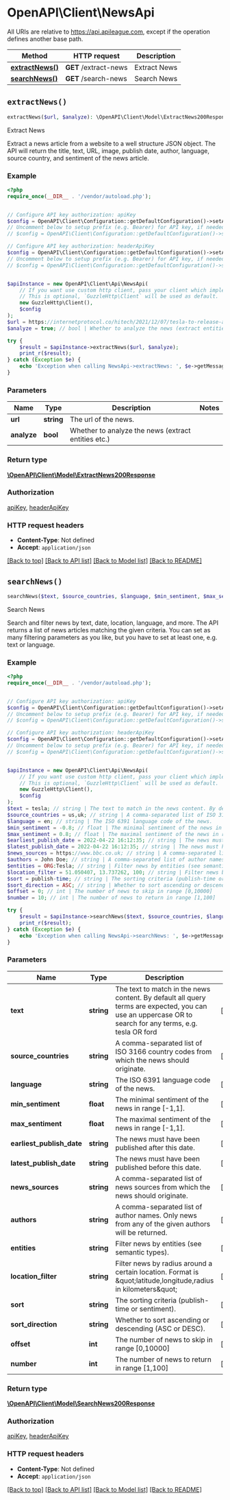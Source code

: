 # OpenAPI\Client\NewsApi

All URIs are relative to https://api.apileague.com, except if the operation defines another base path.

| Method | HTTP request | Description |
| ------------- | ------------- | ------------- |
| [**extractNews()**](NewsApi.md#extractNews) | **GET** /extract-news | Extract News |
| [**searchNews()**](NewsApi.md#searchNews) | **GET** /search-news | Search News |


## `extractNews()`

```php
extractNews($url, $analyze): \OpenAPI\Client\Model\ExtractNews200Response
```

Extract News

Extract a news article from a website to a well structure JSON object. The API will return the title, text, URL, image, publish date, author, language, source country, and sentiment of the news article.

### Example

```php
<?php
require_once(__DIR__ . '/vendor/autoload.php');


// Configure API key authorization: apiKey
$config = OpenAPI\Client\Configuration::getDefaultConfiguration()->setApiKey('api-key', 'YOUR_API_KEY');
// Uncomment below to setup prefix (e.g. Bearer) for API key, if needed
// $config = OpenAPI\Client\Configuration::getDefaultConfiguration()->setApiKeyPrefix('api-key', 'Bearer');

// Configure API key authorization: headerApiKey
$config = OpenAPI\Client\Configuration::getDefaultConfiguration()->setApiKey('x-api-key', 'YOUR_API_KEY');
// Uncomment below to setup prefix (e.g. Bearer) for API key, if needed
// $config = OpenAPI\Client\Configuration::getDefaultConfiguration()->setApiKeyPrefix('x-api-key', 'Bearer');


$apiInstance = new OpenAPI\Client\Api\NewsApi(
    // If you want use custom http client, pass your client which implements `GuzzleHttp\ClientInterface`.
    // This is optional, `GuzzleHttp\Client` will be used as default.
    new GuzzleHttp\Client(),
    $config
);
$url = https://internetprotocol.co/hitech/2021/12/07/tesla-to-release-a-four-motor-cybertruck/; // string | The url of the news.
$analyze = true; // bool | Whether to analyze the news (extract entities etc.)

try {
    $result = $apiInstance->extractNews($url, $analyze);
    print_r($result);
} catch (Exception $e) {
    echo 'Exception when calling NewsApi->extractNews: ', $e->getMessage(), PHP_EOL;
}
```

### Parameters

| Name | Type | Description  | Notes |
| ------------- | ------------- | ------------- | ------------- |
| **url** | **string**| The url of the news. | |
| **analyze** | **bool**| Whether to analyze the news (extract entities etc.) | |

### Return type

[**\OpenAPI\Client\Model\ExtractNews200Response**](../Model/ExtractNews200Response.md)

### Authorization

[apiKey](../../README.md#apiKey), [headerApiKey](../../README.md#headerApiKey)

### HTTP request headers

- **Content-Type**: Not defined
- **Accept**: `application/json`

[[Back to top]](#) [[Back to API list]](../../README.md#endpoints)
[[Back to Model list]](../../README.md#models)
[[Back to README]](../../README.md)

## `searchNews()`

```php
searchNews($text, $source_countries, $language, $min_sentiment, $max_sentiment, $earliest_publish_date, $latest_publish_date, $news_sources, $authors, $entities, $location_filter, $sort, $sort_direction, $offset, $number): \OpenAPI\Client\Model\SearchNews200Response
```

Search News

Search and filter news by text, date, location, language, and more. The API returns a list of news articles matching the given criteria. You can set as many filtering parameters as you like, but you have to set at least one, e.g. text or language.

### Example

```php
<?php
require_once(__DIR__ . '/vendor/autoload.php');


// Configure API key authorization: apiKey
$config = OpenAPI\Client\Configuration::getDefaultConfiguration()->setApiKey('api-key', 'YOUR_API_KEY');
// Uncomment below to setup prefix (e.g. Bearer) for API key, if needed
// $config = OpenAPI\Client\Configuration::getDefaultConfiguration()->setApiKeyPrefix('api-key', 'Bearer');

// Configure API key authorization: headerApiKey
$config = OpenAPI\Client\Configuration::getDefaultConfiguration()->setApiKey('x-api-key', 'YOUR_API_KEY');
// Uncomment below to setup prefix (e.g. Bearer) for API key, if needed
// $config = OpenAPI\Client\Configuration::getDefaultConfiguration()->setApiKeyPrefix('x-api-key', 'Bearer');


$apiInstance = new OpenAPI\Client\Api\NewsApi(
    // If you want use custom http client, pass your client which implements `GuzzleHttp\ClientInterface`.
    // This is optional, `GuzzleHttp\Client` will be used as default.
    new GuzzleHttp\Client(),
    $config
);
$text = tesla; // string | The text to match in the news content. By default all query terms are expected, you can use an uppercase OR to search for any terms, e.g. tesla OR ford
$source_countries = us,uk; // string | A comma-separated list of ISO 3166 country codes from which the news should originate.
$language = en; // string | The ISO 6391 language code of the news.
$min_sentiment = -0.8; // float | The minimal sentiment of the news in range [-1,1].
$max_sentiment = 0.8; // float | The maximal sentiment of the news in range [-1,1].
$earliest_publish_date = 2022-04-22 16:12:35; // string | The news must have been published after this date.
$latest_publish_date = 2022-04-22 16:12:35; // string | The news must have been published before this date.
$news_sources = https://www.bbc.co.uk; // string | A comma-separated list of news sources from which the news should originate.
$authors = John Doe; // string | A comma-separated list of author names. Only news from any of the given authors will be returned.
$entities = ORG:Tesla; // string | Filter news by entities (see semantic types).
$location_filter = 51.050407, 13.737262, 100; // string | Filter news by radius around a certain location. Format is \"latitude,longitude,radius in kilometers\"
$sort = publish-time; // string | The sorting criteria (publish-time or sentiment).
$sort_direction = ASC; // string | Whether to sort ascending or descending (ASC or DESC).
$offset = 0; // int | The number of news to skip in range [0,10000]
$number = 10; // int | The number of news to return in range [1,100]

try {
    $result = $apiInstance->searchNews($text, $source_countries, $language, $min_sentiment, $max_sentiment, $earliest_publish_date, $latest_publish_date, $news_sources, $authors, $entities, $location_filter, $sort, $sort_direction, $offset, $number);
    print_r($result);
} catch (Exception $e) {
    echo 'Exception when calling NewsApi->searchNews: ', $e->getMessage(), PHP_EOL;
}
```

### Parameters

| Name | Type | Description  | Notes |
| ------------- | ------------- | ------------- | ------------- |
| **text** | **string**| The text to match in the news content. By default all query terms are expected, you can use an uppercase OR to search for any terms, e.g. tesla OR ford | [optional] |
| **source_countries** | **string**| A comma-separated list of ISO 3166 country codes from which the news should originate. | [optional] |
| **language** | **string**| The ISO 6391 language code of the news. | [optional] |
| **min_sentiment** | **float**| The minimal sentiment of the news in range [-1,1]. | [optional] |
| **max_sentiment** | **float**| The maximal sentiment of the news in range [-1,1]. | [optional] |
| **earliest_publish_date** | **string**| The news must have been published after this date. | [optional] |
| **latest_publish_date** | **string**| The news must have been published before this date. | [optional] |
| **news_sources** | **string**| A comma-separated list of news sources from which the news should originate. | [optional] |
| **authors** | **string**| A comma-separated list of author names. Only news from any of the given authors will be returned. | [optional] |
| **entities** | **string**| Filter news by entities (see semantic types). | [optional] |
| **location_filter** | **string**| Filter news by radius around a certain location. Format is \&quot;latitude,longitude,radius in kilometers\&quot; | [optional] |
| **sort** | **string**| The sorting criteria (publish-time or sentiment). | [optional] |
| **sort_direction** | **string**| Whether to sort ascending or descending (ASC or DESC). | [optional] |
| **offset** | **int**| The number of news to skip in range [0,10000] | [optional] |
| **number** | **int**| The number of news to return in range [1,100] | [optional] |

### Return type

[**\OpenAPI\Client\Model\SearchNews200Response**](../Model/SearchNews200Response.md)

### Authorization

[apiKey](../../README.md#apiKey), [headerApiKey](../../README.md#headerApiKey)

### HTTP request headers

- **Content-Type**: Not defined
- **Accept**: `application/json`

[[Back to top]](#) [[Back to API list]](../../README.md#endpoints)
[[Back to Model list]](../../README.md#models)
[[Back to README]](../../README.md)
